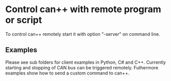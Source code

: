 # Control can++ with remote program or script

To control can++ remotely start it with option "-server" on command line.

## Examples

Please see sub folders for client examples in Python, C# and C++. Currently starting and stopping of CAN bus can be triggered remotely. Futhermore examples show how to send a custom command to can++.

